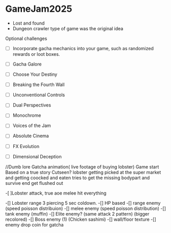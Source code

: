 # GameJam2025

- Lost and found
- Dungeon crawler type of game was the original idea

Optional challenges

- [ ] Incorporate gacha mechanics into your game, such as randomized rewards or loot boxes.
- [ ] Gacha Galore
- [ ] Choose Your Destiny
- [ ] Breaking the Fourth Wall
- [ ] Unconventional Controls
- [ ] Dual Perspectives
- [ ] Monochrome
- [ ] Voices of the Jam
- [ ] Absolute Cinema
- [ ] FX Evolution
- [ ] Dimensional Deception


//Dumb lore
Gatcha animation( live footage of buying lobster)
Game start
Based on a true story
Cutseen?
lobster getting picked at the super market and getting coocked and eaten
tries to get the missing bodypart and survive
end get flushed out 

-[ ]Lobster attack, true aoe melee hit everything 


-[] Lobster range 3 piercing 5 sec coldown.
-[] HP based 
-[] range enemy (speed poisson distribuion)
-[] melee enemy (speed poisson distribution)
-[] tank enemy (muffin)
-[] Elite enemy? (same attack 2 pattern) (bigger recolored)
-[] Boss enemy (1) (Chicken sashimi)
-[] wall/floor texture
-[] enemy drop coin for gatcha














































































































































